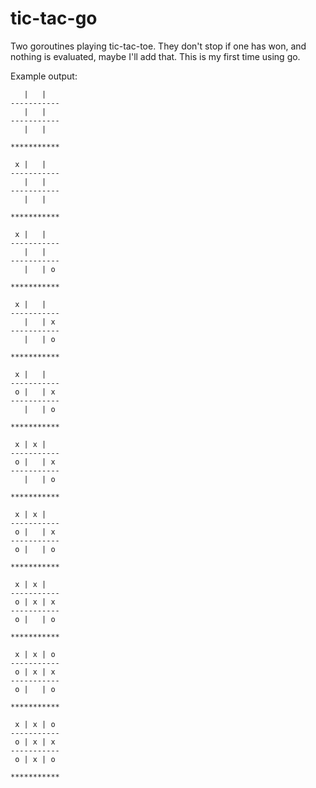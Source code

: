 # tic-tac-go
Two goroutines playing tic-tac-toe. They don't stop if one has won, and nothing is evaluated, maybe I'll add that. This is my first time using go.

Example output:
```
   |   |   
-----------
   |   |   
-----------
   |   |   

***********

 x |   |   
-----------
   |   |   
-----------
   |   |   

***********

 x |   |   
-----------
   |   |   
-----------
   |   | o 

***********

 x |   |   
-----------
   |   | x 
-----------
   |   | o 

***********

 x |   |   
-----------
 o |   | x 
-----------
   |   | o 

***********

 x | x |   
-----------
 o |   | x 
-----------
   |   | o 

***********

 x | x |   
-----------
 o |   | x 
-----------
 o |   | o 

***********

 x | x |   
-----------
 o | x | x 
-----------
 o |   | o 

***********

 x | x | o 
-----------
 o | x | x 
-----------
 o |   | o 

***********

 x | x | o 
-----------
 o | x | x 
-----------
 o | x | o 

***********
```
